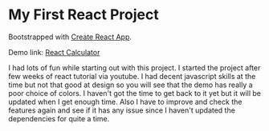 # My First React Project
Bootstrapped with [Create React App](https://github.com/facebook/create-react-app).

Demo link: [React Calculator](https://react-cal-one.vercel.app/)

I had lots of fun while starting out with this project. I started the project after few weeks of react tutorial via youtube. I had decent javascript skills at the time but not that good at design so you will see that the demo has really a poor choice of colors. I haven't got the time to get back to it yet but it will be updated when I get enough time. Also I have to improve and check the features again and see if it has any issue since I haven't updated the dependencies for quite a time. 
